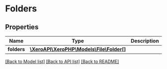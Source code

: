# Folders

## Properties
Name | Type | Description | Notes
------------ | ------------- | ------------- | -------------
**folders** | [**\XeroAPI\XeroPHP\Models\File\Folder[]**](Folder.md) |  | [optional] 

[[Back to Model list]](../README.md#documentation-for-models) [[Back to API list]](../README.md#documentation-for-api-endpoints) [[Back to README]](../README.md)


